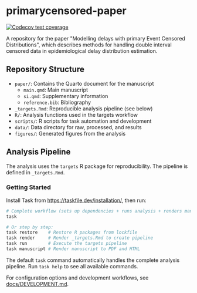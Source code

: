 # primarycensored-paper

[![Codecov test coverage](https://codecov.io/gh/epinowcast/primarycensored-paper/branch/main/graph/badge.svg)](https://app.codecov.io/gh/epinowcast/primarycensored-paper?branch=main)

A repository for the paper "Modelling delays with primary Event Censored Distributions", which describes methods for handling double interval censored data in epidemiological delay distribution estimation.

## Repository Structure

- `paper/`: Contains the Quarto document for the manuscript
  - `main.qmd`: Main manuscript
  - `si.qmd`: Supplementary information
  - `reference.bib`: Bibliography
- `_targets.Rmd`: Reproducible analysis pipeline (see below)
- `R/`: Analysis functions used in the targets workflow
- `scripts/`: R scripts for task automation and development
- `data/`: Data directory for raw, processed, and results
- `figures/`: Generated figures from the analysis

## Analysis Pipeline

The analysis uses the `targets` R package for reproducibility. The pipeline is defined in `_targets.Rmd`.

### Getting Started

Install Task from https://taskfile.dev/installation/, then run:

```bash
# Complete workflow (sets up dependencies + runs analysis + renders manuscript)
task

# Or step by step:
task restore    # Restore R packages from lockfile
task render     # Render _targets.Rmd to create pipeline
task run        # Execute the targets pipeline
task manuscript # Render manuscript to PDF and HTML
```

The default `task` command automatically handles the complete analysis pipeline.
Run `task help` to see all available commands.

For configuration options and development workflows, see [docs/DEVELOPMENT.md](docs/DEVELOPMENT.md).

